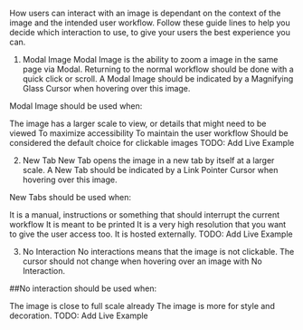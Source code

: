How users can interact with an image is dependant on the context of the image and the intended user workflow. Follow these guide lines to help you decide which interaction to use, to give your users the best experience you can.

1. Modal Image
Modal Image is the ability to zoom a image in the same page via Modal. Returning to the normal workflow should be done with a quick click or scroll. A Modal Image should be indicated by a Magnifying Glass Cursor when hovering over this image.

Modal Image should be used when:

The image has a larger scale to view, or details that might need to be viewed
To maximize accessibility
To maintain the user workflow
Should be considered the default choice for clickable images
TODO: Add Live Example

2. New Tab
New Tab opens the image in a new tab by itself at a larger scale. A New Tab should be indicated by a Link Pointer Cursor when hovering over this image.

New Tabs should be used when:

It is a manual, instructions or something that should interrupt the current workflow
It is meant to be printed
It is a very high resolution that you want to give the user access too.
It is hosted externally.
TODO: Add Live Example

3. No Interaction
No interactions means that the image is not clickable. The cursor should not change when hovering over an image with No Interaction.

##No interaction should be used when:

The image is close to full scale already
The image is more for style and decoration.
TODO: Add Live Example
